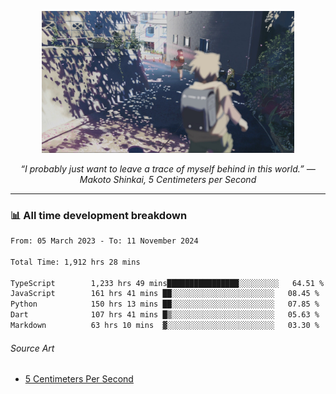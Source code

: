 <p align="center"><img src="asset/header.jpg" width="80%"/></p>
<p align="center"><i>“I probably just want to leave a trace of myself behind in this world.” ― Makoto Shinkai, 5 Centimeters per Second</i></p>

---
<!--
<details>
  <summary>📃 My Resume</summary>

### Education

- 📖 **Computer Science**\
📆 10/2021 - present\
📍 **Thang Long University** - Hoang Mai, Hanoi, Vietnam

### Experience

<img align="right" src="https://img.shields.io/badge/Figma-F24E1E?style=flat&logo=figma&logoColor=white"/>
<img align="right" src="https://img.shields.io/badge/node.js-6DA55F?style=flat&logo=node.js&logoColor=white"/>
<img align="right" src="https://img.shields.io/badge/Next.js-black?style=flat&logo=next.js&logoColor=white"/>
<img align="right" src="https://img.shields.io/badge/TypeScript-007ACC?style=flat&logo=typescript&logoColor=white"/>


- 👨‍💻 **Frontend Web Intern**\
📆 07/2023 - present\
📍 **MQ ICT Solutions** - Hoang Mai, Hanoi, Vietnam
</details> 
-->

### 📊 All time development breakdown

<!--START_SECTION:waka-->

```txt
From: 05 March 2023 - To: 11 November 2024

Total Time: 1,912 hrs 28 mins

TypeScript        1,233 hrs 49 mins████████████████░░░░░░░░░   64.51 %
JavaScript        161 hrs 41 mins ██░░░░░░░░░░░░░░░░░░░░░░░   08.45 %
Python            150 hrs 13 mins ██░░░░░░░░░░░░░░░░░░░░░░░   07.85 %
Dart              107 hrs 41 mins █▒░░░░░░░░░░░░░░░░░░░░░░░   05.63 %
Markdown          63 hrs 10 mins  ▓░░░░░░░░░░░░░░░░░░░░░░░░   03.30 %
```

<!--END_SECTION:waka-->

###### Source Art

-  [5 Centimeters Per Second](https://wallhaven.cc/w/nrowq1)

